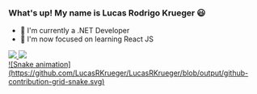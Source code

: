 ### What's up! My name is Lucas Rodrigo Krueger 😃

- 🔭 I'm currently a .NET Developer
- 🌱 I'm now focused on learning React JS 

<div>
  <a href="https://github.com/LucasRKrueger">
  <img height="180em" src="https://github-readme-stats.vercel.app/api?username=LucasRKrueger&show_icons=true&theme=dracula&include_all_commits=true&count_private=true"/>
  <img height="180em" src="https://github-readme-stats.vercel.app/api/top-langs/?username=LucasRKrueger&layout=compact&langs_count=7&theme=dracula"/>
</div>
  
  <div> 
  ![Snake animation](https://github.com/LucasRKrueger/LucasRKrueger/blob/output/github-contribution-grid-snake.svg)
 
</div>
